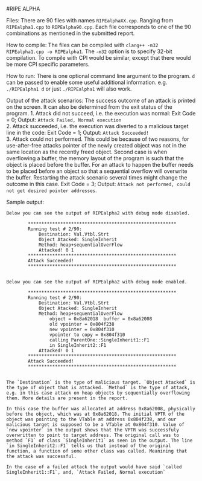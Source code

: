 #RIPE ALPHA

Files:
    There are 90 files with names `RIPEalphaXX.cpp`. Ranging from `RIPEalpha1.cpp` to `RIPEalpha90.cpp`. Each file corresponds to one of the 90 combinations as mentioned in the submitted report.

How to compile:
    The files can be compiled with `clang++ -m32 RIPEalpha1.cpp -o RIPEalpha1`. The `-m32` option is to specify 32-bit compilation. To compile with CPI would be similar, except that there would be more CPI specific parameters.


How to run:
    There is one optional command line argument to the program. `d` can be passed to enable some useful additional information. e.g. `./RIPEalpha1 d` or just `./RIPEalpha1` will also work.

Output of the attack scenarios:
    The success outcome of an attack is printed on the screen. It can also be determined from the exit status of the program.
            1. Attack did not succeed, i.e. the execution was normal: Exit Code = 0; Output: `Attack Failed, Normal execution`  
            2. Attack succeeded, i.e. the execution was diverted to a malicious target line in the code: Exit Code = 1; Output: `Attack Succeeded!`  
            3. Attack could not performed. This could be because of two reasons, for use-after-free attacks pointer of the newly created object was not in the same location as the recently freed object. Second case is when overflowing a buffer, the memory layout of the program is such that the object is placed before the buffer. For an attack to happen the buffer needs to be placed before an object so that a sequential overflow will overwrite the buffer.
            Restarting the attack scenario several times might change the outcome in this case. Exit Code = 3; Output: `Attack not performed, could not get desired pointer addresses`.

Sample output:

    Below you can see the output of RIPEalpha2 with debug mode disabled.

            *******************************************************
            Running test # 2/90:
                Destination: Val.Vtbl.Strt
                Object Atacked: SingleInherit
                Method: heap+sequentialOverFlow
                Attacked! 0 1
            *******************************************************
            Attack Succeeded!
            *******************************************************


    Below you can see the output of RIPEalpha2 with debug mode enabled.

            *******************************************************
            Running test # 2/90:
                Destination: Val.Vtbl.Strt
                Object Atacked: SingleInherit
                Method: heap+sequentialOverFlow
                    object = 0x8a62018  buffer = 0x8a62008
                    old vpointer = 0x804f238
                    new vpointer = 0x804f310
                    vpointer to copy = 0x804f310
                    calling ParentOne::SingleInherit1::F1
                    in SingleInherit2::F1
                Attacked! 0 1
            *******************************************************
            Attack Succeeded!
            *******************************************************


    The `Destination` is the type of malicious target. `Object Atacked` is the type of object that is attacked. `Method` is the type of attack, e.g. in this case attack on heap objects by sequentially overflowing them. More details are present in the report.

    In this case the buffer was allocated at address 0x8a62008, physically before the object, which was at 0x8a62018. The initial VPTR of the object was pointing to the VTable at address 0x804f238, and our malicious target is supposed to be a VTable at 0x804f310. Value of `new vpointer` in the output shows that the VPTR was successfuly overwritten to point to target address. The original call was to method `F1` of class `SingleInherit1` as seen in the output. The line `in SingleInherit2::F1` tells us that instead of the original function, a function of some other class was called. Meanining that the attack was successful. 

    In the case of a failed attack the output would have said `called SingleInherit1::F1`, and, `Attack Failed, Normal execution`
